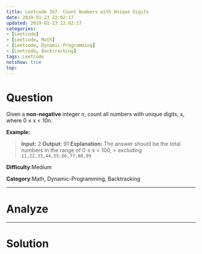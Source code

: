 ```yaml
---
title: Leetcode 357. Count Numbers with Unique Digits
date: 2019-01-23 22:02:17
updated: 2019-01-23 22:02:17
categories: 
- [Leetcode]
- [Leetcode, Math]
- [Leetcode, Dynamic-Programming]
- [Leetcode, Backtracking]
tags: Leetcode
notshow: true
top:
---
```


# Question

Given a  **non-negative**  integer n, count all numbers with unique digits, x, where 0 ≤ x < 10n.

**Example:**

> **Input:** 2
> **Output:** 91 
> **Explanation:** The answer should be the total numbers in the range of 0 ≤ x < 100, 
             > excluding `11,22,33,44,55,66,77,88,99`

**Difficulty**:Medium

**Category**:Math, Dynamic-Programming, Backtracking

<!-- more -->

------------

# Analyze

------------

# Solution

```cpp

```


